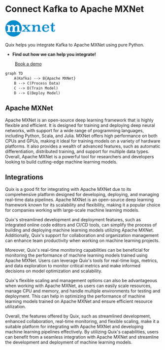 # Connect Kafka to Apache MXNet

![](./images/logo_1.jpg)

Quix helps you integrate Kafka to Apache MXNet using pure Python.

<div class="grid cards blog-grid-card" markdown>

- __Find out how we can help you integrate!__

    <a class="md-button md-button--primary" href="https://share.hsforms.com/1iW0TmZzKQMChk0lxd_tGiw4yjw2?__hstc=175542013.2303933fbd746c0ac86d9ccbe9bc9100.1728383268831.1729603416735.1729620918855.31&__hssc=175542013.1.1729620918855&__hsfp=2132701734" target="_blank" style="margin:.5rem;">Book a demo</a>

</div>

```mermaid
graph TD
    A(Kafka) --> B{Apache MXNet}
    B --> C(Process Data)
    C --> D(Train Model)
    D --> E(Deploy Model)
```

## Apache MXNet

Apache MXNet is an open-source deep learning framework that is highly flexible and efficient. It is designed for training and deploying deep neural networks, with support for a wide range of programming languages, including Python, Scala, and Julia. MXNet offers high performance on both CPUs and GPUs, making it ideal for training models on a variety of hardware platforms. It also provides a wealth of advanced features, such as automatic differentiation, distributed training, and support for multiple data types. Overall, Apache MXNet is a powerful tool for researchers and developers looking to build cutting-edge machine learning models.

## Integrations

Quix is a good fit for integrating with Apache MXNet due to its comprehensive platform designed for developing, deploying, and managing real-time data pipelines. Apache MXNet is an open-source deep learning framework known for its scalability and flexibility, making it a popular choice for companies working with large-scale machine learning models. 

Quix's streamlined development and deployment features, such as integrated online code editors and CI/CD tools, can simplify the process of building and deploying machine learning models utilizing Apache MXNet. Additionally, Quix's support for collaboration and organization management can enhance team productivity when working on machine learning projects.

Moreover, Quix's real-time monitoring capabilities can be beneficial for monitoring the performance of machine learning models trained using Apache MXNet. Users can leverage Quix's tools for real-time logs, metrics, and data exploration to monitor critical metrics and make informed decisions on model optimization and scalability.

Quix's flexible scaling and management options can also be advantageous when working with Apache MXNet, as users can easily scale resources, manage CPU and memory, and handle multiple environments for testing and deployment. This can help in optimizing the performance of machine learning models trained on Apache MXNet and ensure efficient resource utilization.

Overall, the features offered by Quix, such as streamlined development, enhanced collaboration, real-time monitoring, and flexible scaling, make it a suitable platform for integrating with Apache MXNet and developing machine learning pipelines effectively. By utilizing Quix's capabilities, users can benefit from a seamless integration with Apache MXNet and streamline the development and deployment of machine learning models.

